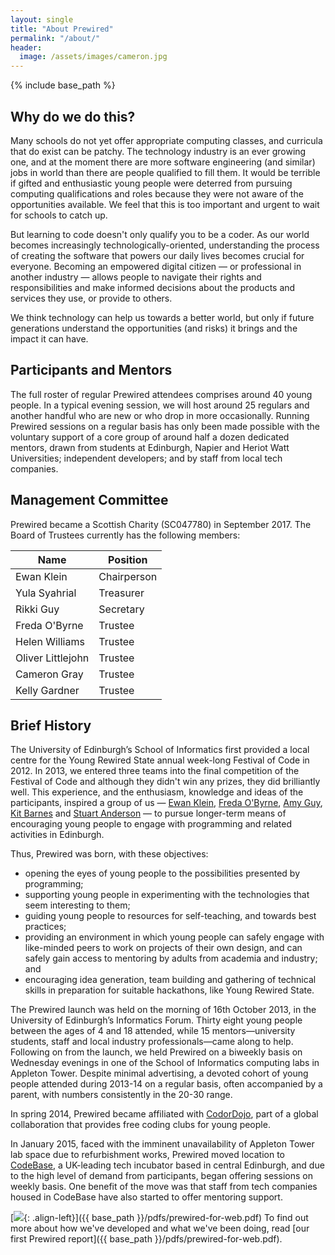 ```yaml
---
layout: single
title: "About Prewired"
permalink: "/about/"
header:
  image: /assets/images/cameron.jpg
---
```

{% include base_path %}

## Why do we do this?

Many schools do not yet offer appropriate computing classes, and curricula that do exist can be patchy. The technology industry is an ever growing one, and at the moment there are more software engineering (and similar) jobs in world than there are people qualified to fill them. It would be terrible if gifted and enthusiastic young people were deterred from pursuing computing qualifications and roles because they were not aware of the opportunities available. We feel that this is too important and urgent to wait for schools to catch up.

But learning to code doesn't only qualify you to be a coder. As our world becomes increasingly technologically-oriented, understanding the process of creating the software that powers our daily lives becomes crucial for everyone. Becoming an empowered digital citizen &mdash; or professional in another industry &mdash; allows people to navigate their rights and responsibilities and make informed decisions about the products and services they use, or provide to others.

We think technology can help us towards a better world, but only if future generations understand the opportunities (and risks) it brings and the impact it can have.

## Participants and Mentors

The full roster of regular Prewired attendees comprises around 40 young people. In a typical evening session, we will host around 25 regulars and another handful who are new or who drop in more occasionally.
Running Prewired sessions on a regular basis has only been made possible with the voluntary support of a core group of around half a dozen dedicated mentors, drawn from students at Edinburgh, Napier and Heriot Watt Universities;
independent developers; and by staff from local tech companies. <!-- Our list of regular mentors currently comprises 18 people, of whom six are registered under Disclosure Scotland’s PVG Scheme. -->

## Management Committee

Prewired became a Scottish Charity (SC047780) in September 2017. The Board of Trustees currently has the following members:

| Name                  | Position  |
|-----------------------|-----------|
| Ewan Klein            | Chairperson |
| Yula Syahrial         | Treasurer |
| Rikki Guy             | Secretary   |
| Freda O'Byrne         | Trustee   |
| Helen Williams        | Trustee   |
| Oliver Littlejohn     | Trustee   |
| Cameron Gray          | Trustee   |
| Kelly Gardner          | Trustee   |




## Brief History

The University of Edinburgh’s School of Informatics first provided a local centre for the Young Rewired State annual week-long Festival of Code in 2012. In 2013, we entered three teams into the final competition of the Festival of Code and although they didn't win any prizes, they did brilliantly well. This experience, and the enthusiasm, knowledge and ideas of the participants, inspired a group of us &mdash; <a href="http://twitter.com/ewanhklein">Ewan Klein</a>, <a href="http://twitter.com/FredaOByrne">Freda O'Byrne</a>, <a href="http://rhiaro.co.uk">Amy Guy</a>, <a href="http://twitter.com/kitbarnes">Kit Barnes</a> and <a href="http://www.inf.ed.ac.uk/people/staff/Stuart_Anderson.html">Stuart Anderson</a> &mdash; to pursue longer-term means of encouraging young people to engage with programming and related activities in Edinburgh.

Thus, Prewired was born, with these objectives:

* opening the eyes of young people to the possibilities presented by programming;
* supporting young people in experimenting with the technologies that seem interesting to them;
* guiding young people to resources for self-teaching, and towards best practices;
* providing an environment in which young people can safely engage with like-minded peers to work on projects of their own design, and can safely gain access to mentoring by adults from academia and industry; and
* encouraging idea generation, team building and gathering of technical skills in preparation for suitable hackathons, like Young Rewired State.

The Prewired launch was held on the morning of 16th October 2013, in the University of Edinburgh’s Informatics Forum. Thirty eight young people between the ages of 4 and 18 attended, while 15 mentors—university students, staff and local industry professionals—came along to help. Following on
from the launch, we held Prewired on a biweekly basis on Wednesday evenings in one of the School of Informatics computing labs in Appleton Tower. Despite minimal advertising, a devoted cohort of young people attended during 2013-14 on a regular basis, often accompanied by a parent, with numbers consistently in the 20-30 range.

In spring 2014, Prewired became affiliated with [CodorDojo](http://coderdojoscotland.com), part of a global collaboration that provides free coding clubs for young people. 

In January 2015, faced with the imminent unavailability of Appleton Tower lab space due to refurbishment works, Prewired moved location to [CodeBase](http://thisiscodebase.com), a UK-leading tech incubator based in central Edinburgh, and due to the high level of demand from participants, began offering sessions on weekly basis. One benefit of the move was that staff from tech companies housed in CodeBase have also started to offer mentoring support.

[![](/assets/images/report_cover.jpg){: .align-left}]({{ base_path }}/pdfs/prewired-for-web.pdf)
To find out more about how we've developed and what we've been doing, read [our first Prewired report]({{ base_path }}/pdfs/prewired-for-web.pdf).


